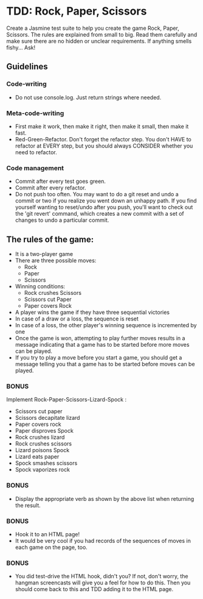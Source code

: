# TDD: Rock, Paper, Scissors

Create a Jasmine test suite to help you create the game Rock, Paper, Scissors. The rules are explained from small to big. Read them carefully and make sure there are no hidden or unclear requirements. If anything smells fishy... Ask!

## Guidelines
### Code-writing
* Do not use console.log. Just return strings where needed.
### Meta-code-writing
* First make it work, then make it right, then make it small, then make it fast. 
* Red-Green-Refactor. Don't forget the refactor step. You don't HAVE to refactor at EVERY step, but you should always CONSIDER whether you need to refactor.
### Code management
* Commit after every test goes green.
* Commit after every refactor.
* Do not push too often. You may want to do a git reset and undo a commit or two if you realize you went down an unhappy path. If you find yourself wanting to reset/undo after you push, you'll want to check out the 'git revert' command, which creates a new commit with a set of changes to undo a particular commit.

## The rules of the game:

* It is a two-player game
* There are three possible moves:
	* Rock
	* Paper
	* Scissors
* Winning conditions:
	* Rock crushes Scissors
	* Scissors cut Paper
	* Paper covers Rock
* A player wins the game if they have three sequential victories
* In case of a draw or a loss, the sequence is reset
* In case of a loss, the other player's winning sequence is incremented by one
* Once the game is won, attempting to play further moves results in a message indicating that a game has to be started before more moves can be played.
* If you try to play a move before you start a game, you should get a message telling you that a game has to be started before moves can be played.


### BONUS

Implement Rock-Paper-Scissors-Lizard-Spock :

* Scissors cut paper
* Scissors decapitate lizard
* Paper covers rock
* Paper disproves Spock
* Rock crushes lizard
* Rock crushes scissors
* Lizard poisons Spock
* Lizard eats paper
* Spock smashes scissors
* Spock vaporizes rock

### BONUS
* Display the appropriate verb as shown by the above list when returning the result.

### BONUS
* Hook it to an HTML page!
* It would be very cool if you had records of the sequences of moves in each game on the page, too.

### BONUS
* You did test-drive the HTML hook, didn't you? If not, don't worry, the hangman screencasts will give you a feel for how to do this. Then you should come back to this and TDD adding it to the HTML page.
